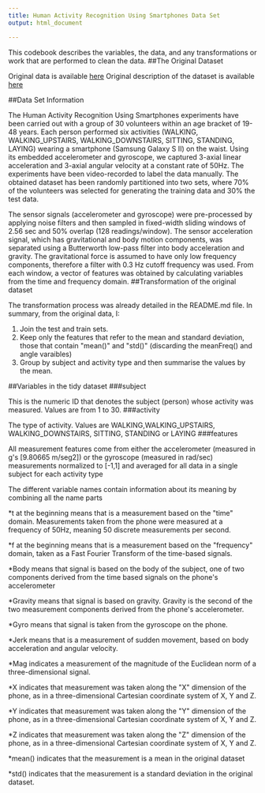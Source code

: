 ```yaml
---
title: Human Activity Recognition Using Smartphones Data Set
output: html_document

---
```


This codebook describes the variables, the data, and any transformations or work that are performed to clean the data.
##The Original Dataset

Original data is available [here](https://d396qusza40orc.cloudfront.net/getdata%2Fprojectfiles%2FUCI%20HAR%20Dataset.zip) 
Original description of the dataset is available [here](http://archive.ics.uci.edu/ml/datasets/Human+Activity+Recognition+Using+Smartphones) 

##Data Set Information

The Human Activity Recognition Using Smartphones experiments have been carried out with a group of 30 volunteers within an age bracket of 19-48 years. Each person performed six activities (WALKING, WALKING_UPSTAIRS, WALKING_DOWNSTAIRS, SITTING, STANDING, LAYING) wearing a smartphone (Samsung Galaxy S II) on the waist. Using its embedded accelerometer and gyroscope, we captured 3-axial linear acceleration and 3-axial angular velocity at a constant rate of 50Hz. The experiments have been video-recorded to label the data manually. The obtained dataset has been randomly partitioned into two sets, where 70% of the volunteers was selected for generating the training data and 30% the test data.

The sensor signals (accelerometer and gyroscope) were pre-processed by applying noise filters and then sampled in fixed-width sliding windows of 2.56 sec and 50% overlap (128 readings/window). The sensor acceleration signal, which has gravitational and body motion components, was separated using a Butterworth low-pass filter into body acceleration and gravity. The gravitational force is assumed to have only low frequency components, therefore a filter with 0.3 Hz cutoff frequency was used. From each window, a vector of features was obtained by calculating variables from the time and frequency domain.
##Transformation of the original dataset

The transformation process was already detailed in the README.md file. In summary, from the original data, I:

1. Join the test and train sets.
2. Keep only the features that refer to the mean and standard deviation, those that contain "mean()" and "std()" (discarding the meanFreq() and angle varaibles)
3. Group by subject and activity type and then summarise the values by the mean.

##Variables in the tidy dataset
###subject

This is the numeric ID that denotes the subject (person) whose activity was measured. Values are from 1 to 30.
###activity

The type of activity. Values are WALKING,WALKING_UPSTAIRS, WALKING_DOWNSTAIRS, SITTING, STANDING or LAYING
###features

All measurement features come from either the accelerometer (measured in g's [9.80665 m/seg2]) or the gyroscope (measured in rad/sec) measurements normalized to [-1,1] and averaged for all data in a single subject for each activity type

The different variable names contain information about its meaning by combining all the name parts

*t at the beginning means that is a measurement based on the "time" domain. Measurements taken from the phone were measured at a frequency of 50Hz, meaning 50 discrete measurements per second.

*f at the beginning means that is a measurement based on the "frequency" domain, taken as a Fast Fourier Transform of the time-based signals.

*Body means that signal is based on the body of the subject, one of two components derived from the time based signals on the phone's accelerometer

*Gravity means that signal is based on gravity. Gravity is the second of the two measurement components derived from the phone's accelerometer.

*Gyro means that signal is taken from the gyroscope on the phone.

*Jerk means that is a measurement of sudden movement, based on body acceleration and angular velocity.

*Mag indicates a measurement of the magnitude of the Euclidean norm of a three-dimensional signal.

*X indicates that measurement was taken along the "X" dimension of the phone, as in a three-dimensional Cartesian coordinate system of X, Y and Z.

*Y indicates that measurement was taken along the "Y" dimension of the phone, as in a three-dimensional Cartesian coordinate system of X, Y and Z.

*Z indicates that measurement was taken along the "Z" dimension of the phone, as in a three-dimensional Cartesian coordinate system of X, Y and Z.

*mean() indicates that the measurement is a mean in the original dataset

*std() indicates that the measurement is a standard deviation in the original dataset.
